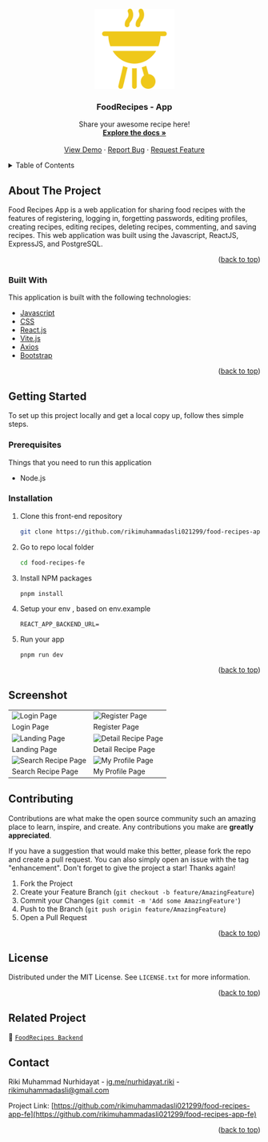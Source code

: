 <div id="top"></div>
<!-- PROJECT LOGO -->
<br />
<div align="center">
  <a href="https://github.com/rikimuhammadasli021299/food-recipes-app-fe">
    <img src="./public/barbecue-1.svg" alt="Logo" width="160" height="160">
  </a>

  <h3 align="center">FoodRecipes - App</h3>

  <p align="center">
    Share your awesome recipe here!
    <br />
    <a href="https://github.com/rikimuhammadasli021299/food-recipes-app-fe"><strong>Explore the docs »</strong></a>
    <br />
    <br />
    <a href="#">View Demo</a>
    ·
    <a href="https://github.com/rikimuhammadasli021299/food-recipes-app-fe/issues">Report Bug</a>
    ·
    <a href="https://github.com/rikimuhammadasli021299/food-recipes-app-fe/issues">Request Feature</a>
    <br />
  </p>
</div>

<!-- TABLE OF CONTENTS -->

<details>
  <summary>Table of Contents</summary>
  <ol>
    <li>
      <a href="#about-the-project">About The Project</a>
      <ul>
        <li><a href="#built-with">Built With</a></li>
      </ul>
    </li>
    <li>
      <a href="#getting-started">Getting Started</a>
      <ul>
        <li><a href="#prerequisites">Prerequisites</a></li>
        <li><a href="#installation">Installation</a></li>
      </ul>
    </li>
    <li><a href="#contributing">Contributing</a></li>
    <li><a href="#license">License</a></li>
    <li><a href="#contact">Contact</a></li>
  </ol>
</details>

<!-- ABOUT THE PROJECT -->

## About The Project

Food Recipes App is a web application for sharing food recipes with the features of registering, logging in, forgetting passwords, editing profiles, creating recipes, editing recipes, deleting recipes, commenting, and saving recipes. This web application was built using the Javascript, ReactJS, ExpressJS, and PostgreSQL.

<p align="right">(<a href="#top">back to top</a>)</p>

### Built With

This application is built with the following technologies:

- [Javascript](https://www.javascript.com/)
- [CSS](https://developer.mozilla.org/id/docs/Web/CSS)
- [React.js](https://reactjs.org/)
- [Vite.js](https://vitejs.dev/)
- [Axios](https://axios-http.com)
- [Bootstrap](https://getbootstrap.com)

<p align="right">(<a href="#top">back to top</a>)</p>

<!-- GETTING STARTED -->

## Getting Started

To set up this project locally and get a local copy up, follow thes simple steps.

### Prerequisites

Things that you need to run this application

- Node.js

### Installation

1. Clone this front-end repository
   ```sh
   git clone https://github.com/rikimuhammadasli021299/food-recipes-app-fe.git
   ```
2. Go to repo local folder
   ```sh
   cd food-recipes-fe
   ```
3. Install NPM packages
   ```sh
   pnpm install
   ```
4. Setup your env , based on env.example
   ```
   REACT_APP_BACKEND_URL=
   ```
5. Run your app
   ```
   pnpm run dev
   ```
   <p align="right">(<a href="#top">back to top</a>)</p>

## Screenshot

<p align="center" display=flex>
<table>
  
  <tr>
    <td><image src="./src/assets/image/login-page.png" alt="Login Page" width=100%></td>
    <td><image src="./src/assets/image/register-page.png" alt="Register Page" width=100%/></td>
  </tr>
   <tr>
    <td>Login Page</td>
    <td>Register Page</td>
  </tr>
  
  <tr>
    <td><image src="./src/assets/image/landing-page.png" alt="Landing Page" width=100%></td>
    <td><image src="./src/assets/image/detail-recipe.png" alt="Detail Recipe Page" width=100%/></td>
  </tr>
  <tr>
    <td>Landing Page</td>
    <td>Detail Recipe Page</td>
  </tr>

  <tr>
    <td><image src="./src/assets/image/search-recipes-page.png" alt="Search Recipe Page" width=100%></td>
    <td><image src="./src/assets/image/my-profile-page.png" alt="My Profile Page" width=100%></td>
  </tr>
  <tr>
      <td>Search Recipe Page</td>
      <td>My Profile Page</td>
  </tr>
  
</table>
</p>

<!-- CONTRIBUTING -->

## Contributing

Contributions are what make the open source community such an amazing place to learn, inspire, and create. Any contributions you make are **greatly appreciated**.

If you have a suggestion that would make this better, please fork the repo and create a pull request. You can also simply open an issue with the tag "enhancement".
Don't forget to give the project a star! Thanks again!

1. Fork the Project
2. Create your Feature Branch (`git checkout -b feature/AmazingFeature`)
3. Commit your Changes (`git commit -m 'Add some AmazingFeature'`)
4. Push to the Branch (`git push origin feature/AmazingFeature`)
5. Open a Pull Request

<p align="right">(<a href="#top">back to top</a>)</p>

<!-- LICENSE -->

## License

Distributed under the MIT License. See `LICENSE.txt` for more information.

<p align="right">(<a href="#top">back to top</a>)</p>

## Related Project

🚀 [`FoodRecipes Backend`](https://github.com/rikimuhammadasli021299/food-recipe-api)

<!-- CONTACT -->

## Contact

Riki Muhammad Nurhidayat - [ig.me/nurhidayat.riki](https://www.instagram.com/nurhidayat.riki/) - rikimuhammadasli@gmail.com

Project Link: [https://github.com/rikimuhammadasli021299/food-recipes-app-fe](https://github.com/rikimuhammadasli021299/food-recipes-app-fe)

<p align="right">(<a href="#top">back to top</a>)</p>
